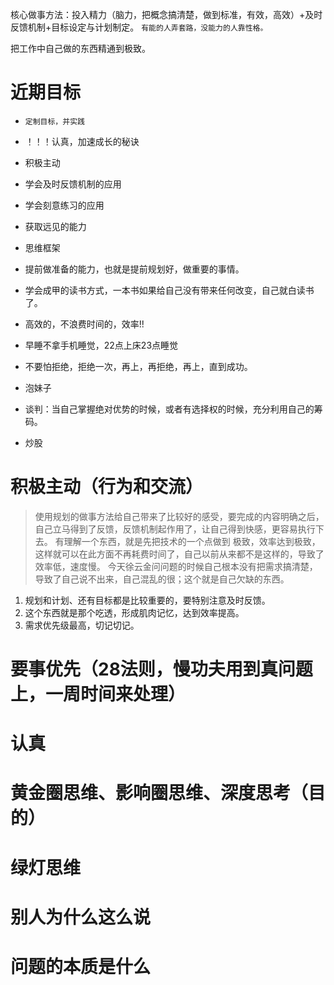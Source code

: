 核心做事方法：投入精力（脑力，把概念搞清楚，做到标准，有效，高效）+及时反馈机制+目标设定与计划制定。
`有能的人弄套路，没能力的人靠性格。`

把工作中自己做的东西精通到极致。

# 近期目标
- `定制目标，并实践`
- ！！！认真，加速成长的秘诀
- 积极主动
- 学会及时反馈机制的应用
- 学会刻意练习的应用
- 获取远见的能力
- 思维框架

- 提前做准备的能力，也就是提前规划好，做重要的事情。

- 学会成甲的读书方式，一本书如果给自己没有带来任何改变，自己就白读书了。
- 高效的，不浪费时间的，效率!!
- 早睡不拿手机睡觉，22点上床23点睡觉
- 不要怕拒绝，拒绝一次，再上，再拒绝，再上，直到成功。
- 泡妹子
- 谈判：当自己掌握绝对优势的时候，或者有选择权的时候，充分利用自己的筹码。
- 炒股

# 积极主动（行为和交流）
> 使用规划的做事方法给自己带来了比较好的感受，要完成的内容明确之后，自己立马得到了反馈，反馈机制起作用了，让自己得到快感，更容易执行下去。
> 有理解一个东西，就是先把技术的一个点做到
极致，效率达到极致，这样就可以在此方面不再耗费时间了，自己以前从来都不是这样的，导致了效率低，速度慢。
> 今天徐云金问问题的时候自己根本没有把需求搞清楚，导致了自己说不出来，自己混乱的很；这个就是自己欠缺的东西。

1. 规划和计划、还有目标都是比较重要的，要特别注意及时反馈。
2. 这个东西就是那个吃透，形成肌肉记忆，达到效率提高。
3. 需求优先级最高，切记切记。
# 要事优先（28法则，慢功夫用到真问题上，一周时间来处理）
# 认真
# 黄金圈思维、影响圈思维、深度思考（目的）
# 绿灯思维
# 别人为什么这么说
# 问题的本质是什么